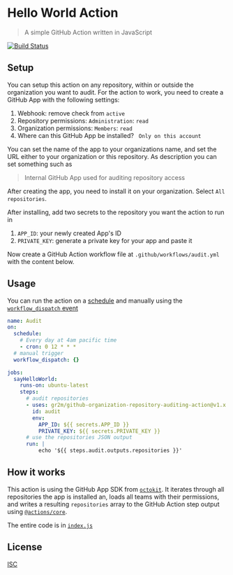 # Hello World Action

> A simple GitHub Action written in JavaScript

[![Build Status](https://github.com/gr2m/github-organization-repository-auditing-action/actions/workflows/test.yml/badge.svg)](https://github.com/gr2m/github-organization-repository-auditing-action/actions/workflows/test.yml)

## Setup

You can setup this action on any repository, within or outside the organization you want to audit. For the action to work, you need to create a GitHub App with the following settings:

1. Webhook: remove check from `active`
2. Repository permissions: `Administration`: `read`
3. Organization permissions: `Members`: `read`
4. Where can this GitHub App be installed? ` Only on this account`

You can set the name of the app to your organizations name, and set the URL either to your organization or this repository. As description you can set something such as

> Internal GitHub App used for auditing repository access

After creating the app, you need to install it on your organization. Select `All repositories`.

After installing, add two secrets to the repository you want the action to run in

1. `APP_ID`: your newly created App's ID
2. `PRIVATE_KEY`: generate a private key for your app and paste it

Now create a GitHub Action workflow file at `.github/workflows/audit.yml` with the content below.

## Usage

You can run the action on a [schedule](https://docs.github.com/en/actions/reference/events-that-trigger-workflows#schedule) and manually using the [`workflow_dispatch` event](https://docs.github.com/en/actions/reference/events-that-trigger-workflows#workflow_dispatch)

```yml
name: Audit
on:
  schedule:
    # Every day at 4am pacific time
    - cron: 0 12 * * *
  # manual trigger
  workflow_dispatch: {}

jobs:
  sayHelloWorld:
    runs-on: ubuntu-latest
    steps:
      # audit repositories
      - uses: gr2m/github-organization-repository-auditing-action@v1.x
        id: audit
        env:
          APP_ID: ${{ secrets.APP_ID }}
          PRIVATE_KEY: ${{ secrets.PRIVATE_KEY }}
      # use the repositories JSON output
      run: |
          echo '${{ steps.audit.outputs.repositories }}'
```

## How it works

This action is using the GitHub App SDK from [`octokit`](https://github.com/octokit/octokit.js/#app-client). It iterates through all repositories the app is installed an, loads all teams with their permissions, and writes a resulting `repositories` array to the GitHub Action step output using [`@actions/core`](https://github.com/actions/toolkit/tree/main/packages/core).

The entire code is in [`index.js`](index.js)

## License

[ISC](LICENSE)
